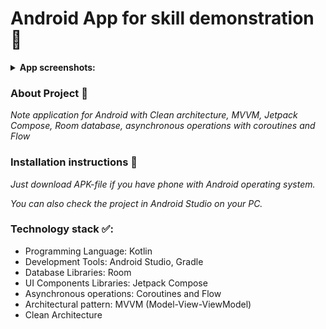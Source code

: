 # Android App for skill demonstration 📱

<details><summary><b>App screenshots:</b></summary>
  <img src="https://github.com/Ib1za94/NoteAppRoomDB/assets/132717217/27d71b7f-f633-450c-9160-43a90cc3bf99">
  <img src="https://github.com/Ib1za94/NoteAppRoomDB/assets/132717217/e50b33e0-65a5-45ab-aee3-aeee68daf370"></details>

### About Project 📝
<em>Note application for Android with Clean architecture, MVVM, Jetpack Compose, Room database, asynchronous operations with coroutines and Flow</em>

### Installation instructions 📀
<em>Just download APK-file if you have phone with Android operating system.</em>
<p><em>You can also check the project in Android Studio on your PC.</em></p>

### Technology stack ✅:

<ul>
  <li>Programming Language: Kotlin</li>
  <li>Development Tools: Android Studio, Gradle</li>
  <li>Database Libraries: Room</li>
  <li>UI Components Libraries: Jetpack Compose</li>
  <li>Asynchronous operations: Coroutines and Flow</li>
  <li>Architectural pattern: MVVM (Model-View-ViewModel)</li>
  <li>Clean Architecture </li>
</ul>
